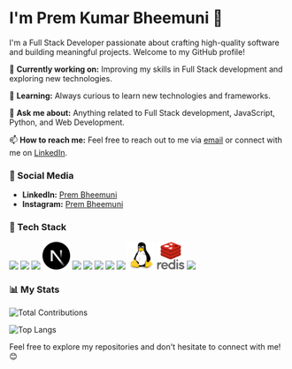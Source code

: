 # I'm Prem Kumar Bheemuni 👋

I'm a Full Stack Developer passionate about crafting high-quality software and building meaningful projects. Welcome to my GitHub profile!

🔭 **Currently working on:** Improving my skills in Full Stack development and exploring new technologies.

🌱 **Learning:** Always curious to learn new technologies and frameworks.

💬 **Ask me about:** Anything related to Full Stack development, JavaScript, Python, and Web Development.

📫 **How to reach me:** Feel free to reach out to me via [email](mailto:prem8309090125@gmail.com) or connect with me on [LinkedIn](https://www.linkedin.com/in/prembheemuni/).

### 📱 Social Media
- **LinkedIn:** [Prem Bheemuni](https://www.linkedin.com/in/prem-bheemuni/)
- **Instagram:** [Prem Bheemuni](https://www.instagram.com/prembheemuni/)

### 🚀 Tech Stack
<p float="left">
  <img src="https://www.svgrepo.com/show/452092/react.svg" height="50" />
  <img src="https://www.svgrepo.com/show/452045/js.svg" height="50" />
  <img src="https://www.svgrepo.com/show/439022/typescript.svg" height="50" /> 
  <img src="https://raw.githubusercontent.com/devicons/devicon/master/icons/nextjs/nextjs-original.svg" height="50" />
  <img src="https://www.svgrepo.com/show/452075/node-js.svg" height="50" />
  <img src="https://www.vectorlogo.zone/logos/firebase/firebase-icon.svg" height="50" />
  <img src=" https://www.svgrepo.com/show/353950/kafka.svg" height="50" />
  <img src="https://www.vectorlogo.zone/logos/visualstudio_code/visualstudio_code-icon.svg" height="50" />
  <img src="https://www.vectorlogo.zone/logos/apache_kafka/apache_kafka-icon.svg" height="50" />
  <img src="https://raw.githubusercontent.com/devicons/devicon/master/icons/linux/linux-original.svg" height="50" />

  <img src="https://raw.githubusercontent.com/devicons/devicon/master/icons/redis/redis-original-wordmark.svg" height="50" />

  <img src="https://www.vectorlogo.zone/logos/docker/docker-icon.svg" height="50" />
</p>

### 📊 My Stats


![Total Contributions](https://github-readme-streak-stats.herokuapp.com/?user=prembheemuni&theme=radical)

![Top Langs](https://github-readme-stats.vercel.app/api/top-langs/?username=prembheemuni&layout=compact&theme=radical)



Feel free to explore my repositories and don't hesitate to connect with me! 😊
